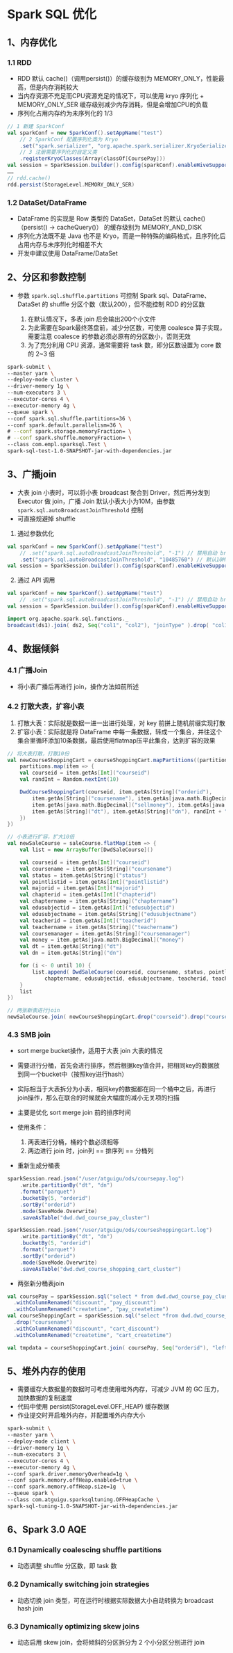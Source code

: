 # Spark SQL 优化

## 1、内存优化

### 1.1 RDD

* RDD 默认 cache()（调用persist()）的缓存级别为 MEMORY_ONLY，性能最高，但是内存消耗较大
* 当内存资源不充足而CPU资源充足的情况下，可以使用 kryo 序列化 + MEMORY_ONLY_SER 缓存级别减少内存消耗，但是会增加CPU的负载
* 序列化占用内存约为未序列化的 1/3

```scala
// 1 新建 SparkConf
val sparkConf = new SparkConf().setAppName("test")
    // 2 SparkConf 配置序列化类为 Kryo
    .set("spark.serializer", "org.apache.spark.serializer.KryoSerializer")
    // 3 注册需要序列化的自定义类
    .registerKryoClasses(Array(classOf[CoursePay]))
val session = SparkSession.builder().config(sparkConf).enableHiveSupport().getOrCreate()
……
// rdd.cache()
rdd.persist(StorageLevel.MEMORY_ONLY_SER)
```

### 1.2 DataSet/DataFrame

* DataFrame 的实现是 Row 类型的 DataSet，DataSet 的默认 cache()（persist() -> cacheQuery()） 的缓存级别为 MEMORY_AND_DISK
* 序列化方法既不是 Java 也不是 Kryo，而是一种特殊的编码格式，且序列化后占用内存与未序列化时相差不大
* 开发中建议使用 DataFrame/DataSet

## 2、分区和参数控制

* 参数 `spark.sql.shuffle.partitions` 可控制 Spark sql、DataFrame、DataSet 的 shuffle 分区个数（默认200），但不能控制 RDD 的分区数

  1. 在默认情况下，多表 join 后会输出200个小文件
  2. 为此需要在Spark最终落盘前，减少分区数，可使用 coalesce 算子实现，需要注意 coalesce 的参数必须必原有的分区数小，否则无效
  3. 为了充分利用 CPU 资源，通常需要将 task 数，即分区数设置为 core 数的 2~3 倍

```bash
spark-submit \
--master yarn \
--deploy-mode cluster \
--driver-memory 1g \
--num-executors 3 \
--executor-cores 4 \
--executor-memory 4g \
--queue spark \
--conf spark.sql.shuffle.partitions=36 \
--conf spark.default.parallelism=36 \
# --conf spark.storage.memoryFraction= \
# --conf spark.shuffle.memoryFraction= \
--class com.empl.sparksql.Test \
spark-sql-test-1.0-SNAPSHOT-jar-with-dependencies.jar
```

## 3、广播join

* 大表 join 小表时，可以将小表 broadcast 聚合到 Driver，然后再分发到 Executor 做 join，广播 Join 默认小表大小为10M，由参数 `spark.sql.autoBroadcastJoinThreshold` 控制
* 可直接规避掉 shuffle

1. 通过参数优化

```scala
val sparkConf = new SparkConf().setAppName("test")
    // .set("spark.sql.autoBroadcastJoinThreshold", "-1") // 禁用自动 broadcast hash join
    .set("spark.sql.autoBroadcastJoinThreshold", "10485760") // 默认10M
val session = SparkSession.builder().config(sparkConf).enableHiveSupport().getOrCreate()
```

2. 通过 API 调用

```scala
val sparkConf = new SparkConf().setAppName("test")
    // .set("spark.sql.autoBroadcastJoinThreshold", "-1") // 禁用自动 broadcast hash join
val session = SparkSession.builder().config(sparkConf).enableHiveSupport().getOrCreate()

import org.apache.spark.sql.functions._
broadcast(ds1).join( ds2, Seq("col1", "col2"), "joinType" ).drop( "col1", "col2" )
```

## 4、数据倾斜

### 4.1 广播Join

* 将小表广播后再进行 join，操作方法如前所述

### 4.2 打散大表，扩容小表

1. 打散大表：实际就是数据一进一出进行处理，对 key 前拼上随机前缀实现打散
2. 扩容小表：实际就是将 DataFrame 中每一条数据，转成一个集合，并往这个集合里循环添加10条数据，最后使用flatmap压平此集合，达到扩容的效果

```scala
// 将大表打散，打散10份
val newCourseShoppingCart = courseShoppingCart.mapPartitions((partitions: Iterator[Row]) => {
    partitions.map(item => {
    val courseid = item.getAs[Int]("courseid")
    val randInt = Random.nextInt(10)

    DwdCourseShoppingCart(courseid, item.getAs[String]("orderid"),
        item.getAs[String]("coursename"), item.getAs[java.math.BigDecimal]("cart_discount"),
        item.getAs[java.math.BigDecimal]("sellmoney"), item.getAs[java.sql.Timestamp]("cart_createtime"),
        item.getAs[String]("dt"), item.getAs[String]("dn"), randInt + "_" + courseid)
    })
})

// 小表进行扩容，扩大10倍
val newSaleCourse = saleCourse.flatMap(item => {
    val list = new ArrayBuffer[DwdSaleCourse]()

    val courseid = item.getAs[Int]("courseid")
    val coursename = item.getAs[String]("coursename")
    val status = item.getAs[String]("status")
    val pointlistid = item.getAs[Int]("pointlistid")
    val majorid = item.getAs[Int]("majorid")
    val chapterid = item.getAs[Int]("chapterid")
    val chaptername = item.getAs[String]("chaptername")
    val edusubjectid = item.getAs[Int]("edusubjectid")
    val edusubjectname = item.getAs[String]("edusubjectname")
    val teacherid = item.getAs[Int]("teacherid")
    val teachername = item.getAs[String]("teachername")
    val coursemanager = item.getAs[String]("coursemanager")
    val money = item.getAs[java.math.BigDecimal]("money")
    val dt = item.getAs[String]("dt")
    val dn = item.getAs[String]("dn")

    for (i <- 0 until 10) {
        list.append( DwdSaleCourse(courseid, coursename, status, pointlistid, majorid, chapterid, 
            chaptername, edusubjectid, edusubjectname, teacherid, teachername, coursemanager, money, dt, dn, courseid + "_" + i) )
    }
    list
})

// 两张新表进行join
newSaleCourse.join( newCourseShoppingCart.drop("courseid").drop("coursename"), Seq("rand_courseid", "dt", "dn"), "right" ).drop( "rand_courseid", "dt", "dn" )
```

### 4.3 SMB join

* sort merge bucket操作，适用于大表 join 大表的情况
* 需要进行分桶，首先会进行排序，然后根据key值合并，把相同key的数据放到同一个bucket中（按照key进行hash）
* 实际相当于大表拆分为小表，相同key的数据都在同一个桶中之后，再进行join操作，那么在联合的时候就会大幅度的减小无关项的扫描
* 主要是优化 sort merge join 前的排序时间
* 使用条件：
    1. 两表进行分桶，桶的个数必须相等
    2. 两边进行 join 时，join列 == 排序列 == 分桶列

* 重新生成分桶表

```scala
sparkSession.read.json("/user/atguigu/ods/coursepay.log")
    .write.partitionBy("dt", "dn")
    .format("parquet")
    .bucketBy(5, "orderid")
    .sortBy("orderid")
    .mode(SaveMode.Overwrite)
    .saveAsTable("dwd.dwd_course_pay_cluster")

sparkSession.read.json("/user/atguigu/ods/courseshoppingcart.log")
    .write.partitionBy("dt", "dn")
    .bucketBy(5, "orderid")
    .format("parquet")
    .sortBy("orderid")
    .mode(SaveMode.Overwrite)
    .saveAsTable("dwd.dwd_course_shopping_cart_cluster")
```

* 两张新分桶表join

```scala
val coursePay = sparkSession.sql("select * from dwd.dwd_course_pay_cluster")
  .withColumnRenamed("discount", "pay_discount")
  .withColumnRenamed("createtime", "pay_createtime")
val courseShoppingCart = sparkSession.sql("select *from dwd.dwd_course_shopping_cart_cluster")
  .drop("coursename")
  .withColumnRenamed("discount", "cart_discount")
  .withColumnRenamed("createtime", "cart_createtime")

val tmpdata = courseShoppingCart.join( coursePay, Seq("orderid"), "left" ).drop("orderid")
```

## 5、堆外内存的使用

* 需要缓存大数据量的数据时可考虑使用堆外内存，可减少 JVM 的 GC 压力，加快数据的复制速度
* 代码中使用 persist(StorageLevel.OFF_HEAP) 缓存数据
* 作业提交时开启堆外内存，并配置堆外内存大小

```bash
spark-submit \
--master yarn \
--deploy-mode client \
--driver-memory 1g \
--num-executors 3 \
--executor-cores 4 \
--executor-memory 4g \
--conf spark.driver.memoryOverhead=1g \
--conf spark.memory.offHeap.enabled=true \
--conf spark.memory.offHeap.size=1g  \
--queue spark \
--class com.atguigu.sparksqltuning.OFFHeapCache \
spark-sql-tuning-1.0-SNAPSHOT-jar-with-dependencies.jar
```

## 6、Spark 3.0 AQE

### 6.1 Dynamically coalescing shuffle partitions

* 动态调整 shuffle 分区数，即 task 数

### 6.2 Dynamically switching join strategies

* 动态切换 join 类型，可在运行时根据实际数据大小自动转换为 broadcast hash join

### 6.3 Dynamically optimizing skew joins

* 动态启用 skew join，会将倾斜的分区拆分为 2 个小分区分别进行 join
